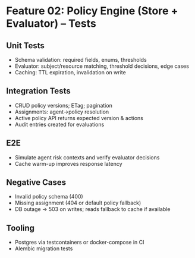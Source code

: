 # Feature 02: Policy Engine (Store + Evaluator) – Tests

## Unit Tests
- Schema validation: required fields, enums, thresholds
- Evaluator: subject/resource matching, threshold decisions, edge cases
- Caching: TTL expiration, invalidation on write

## Integration Tests
- CRUD policy versions; ETag; pagination
- Assignments: agent→policy resolution
- Active policy API returns expected version & actions
- Audit entries created for evaluations

## E2E
- Simulate agent risk contexts and verify evaluator decisions
- Cache warm-up improves response latency

## Negative Cases
- Invalid policy schema (400)
- Missing assignment (404 or default policy fallback)
- DB outage → 503 on writes; reads fallback to cache if available

## Tooling
- Postgres via testcontainers or docker-compose in CI
- Alembic migration tests
